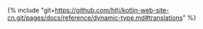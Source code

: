 {% include "git+https://github.com/hltj/kotlin-web-site-cn.git/pages/docs/reference/dynamic-type.md#translations" %}
